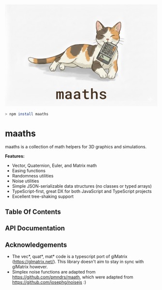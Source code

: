 ![cover](./docs/cover.png)

```sh
> npm install maaths
```

# maaths

maaths is a collection of math helpers for 3D graphics and simulations.

**Features:**

- Vector, Quaternion, Euler, and Matrix math
- Easing functions
- Randomness utilities
- Noise utilities
- Simple JSON-serializable data structures (no classes or typed arrays)
- TypeScript-first, great DX for both JavaScript and TypeScript projects
- Excellent tree-shaking support

## Table Of Contents

<TOC />

## API Documentation

<RenderAPI />

## Acknowledgements

- The vec*, quat*, mat* code is a typescript port of glMatrix (https://glmatrix.net/). This library doesn't aim to stay in sync with glMatrix however.
- Simplex noise functions are adapted from https://github.com/pmndrs/maath, which were adapted from https://github.com/josephg/noisejs :)
